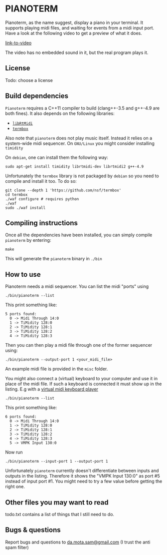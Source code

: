 PIANOTERM
=========

Pianoterm, as the name suggest, display a piano in your terminal.
It supports playing midi files, and waiting for events from a midi input port.
Have a look at the following video to get a preview of what it does.

[link-to-video][1]

[1]: ./misc/demo.mp4

The video has no embedded sound in it, but the real program plays it.

License
------

Todo: choose a license

Build dependencies
----------------

`Pianoterm` requires a C++11 compiler to build (clang++-3.5 and g++-4.9 are both fines).
It also depends on the following libraries:

- [`libRtMidi`][rtmidi]
- [`termbox`][termbox]

[rtmidi]: http://www.music.mcgill.ca/~gary/rtmidi/
[termbox]: https://github.com/nsf/termbox

Also note that `pianoterm` does not play music itself. Instead it
relies on a system-wide midi sequencer.  On `GNU/Linux` you might
consider installing `timidity`

On `debian`, one can install them the following way:

	sudo apt-get install timidity librtmidi-dev librtmidi2 g++-4.9

Unfortunately the `termbox` library is not packaged by `debian` so
you need to compile and install it too. To do so:

	git clone --depth 1 'https://github.com/nsf/termbox'
	cd termbox
	./waf configure # requires python
	./waf
	sudo ./waf install


Compiling instructions
-------------------

Once all the dependencies have been installed, you can simply compile `pianoterm` by entering:

	make

This will generate the `pianoterm` binary in `./bin`

How to use
----------

Pianoterm needs a midi sequencer. You can list the midi "ports" using

	./bin/pianoterm --list

This print something like:

	5 ports found:
	  0 -> Midi Through 14:0
	  1 -> TiMidity 128:0
	  2 -> TiMidity 128:1
	  3 -> TiMidity 128:2
	  4 -> TiMidity 128:3

Then you can then play a midi file through one of the former sequencer using:

	./bin/pianoterm --output-port 1 <your_midi_file>

An example midi file is provided in the `misc` folder.

You might also connect a (virtual) keyboard to your computer and use
it in place of the midi file. If such a keyboard is connected it must show up in the listing.
E.g with a [virtual midi keyboard player][vmpk]

[vmpk]: http://sourceforge.net/projects/vmpk/

	./bin/pianoterm --list

This print something like:

	6 ports found:
	  0 -> Midi Through 14:0
	  1 -> TiMidity 128:0
	  2 -> TiMidity 128:1
	  3 -> TiMidity 128:2
	  4 -> TiMidity 128:3
	  5 -> VMPK Input 130:0

Now run

	./bin/pianoterm --input-port 1 --output-port 1

Unfortunately `pianoterm` currently doesn't differentiate between
inputs and outputs in the listing. Therefore it shows the "VMPK Input
130:0" as port #5 instead of input port #1. You might need to try
a few value before getting the right one.

Other files you may want to read
--------------------------------

todo.txt contains a list of things that I still need to do.

Bugs & questions
--------------

Report bugs and questions to da.mota.sam@gmail.com (I trust the anti spam filter)
